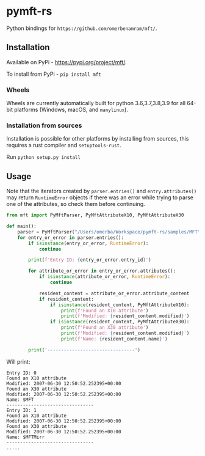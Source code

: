 # pymft-rs

Python bindings for `https://github.com/omerbenamram/mft/`.

## Installation

Available on PyPi - https://pypi.org/project/mft/.

To install from PyPi - `pip install mft`

### Wheels
Wheels are currently automatically built for python 3.6,3.7,3.8,3.9 for all 64-bit platforms (Windows, macOS, and `manylinux`).

### Installation from sources
Installation is possible for other platforms by installing from sources, this requires a rust compiler and `setuptools-rust`.

Run `python setup.py install`


## Usage

Note that the iterators created by `parser.entries()` and `entry.attributes()` may return `RuntimeError` objects if there was an error while trying
to parse one of the attributes, so check them before continuing.

```python
from mft import PyMftParser, PyMftAttributeX10, PyMftAttributeX30

def main():
    parser = PyMftParser("/Users/omerba/Workspace/pymft-rs/samples/MFT")
    for entry_or_error in parser.entries():
        if isinstance(entry_or_error, RuntimeError):
            continue

        print(f'Entry ID: {entry_or_error.entry_id}')

        for attribute_or_error in entry_or_error.attributes():
            if isinstance(attribute_or_error, RuntimeError):
                continue

            resident_content = attribute_or_error.attribute_content
            if resident_content:
                if isinstance(resident_content, PyMftAttributeX10):
                    print(f'Found an X10 attribute')
                    print(f'Modified: {resident_content.modified}')
                if isinstance(resident_content, PyMftAttributeX30):
                    print(f'Found an X30 attribute')
                    print(f'Modified: {resident_content.modified}')
                    print(f'Name: {resident_content.name}')

        print('--------------------------------')
```

Will print:

```
Entry ID: 0
Found an X10 attribute
Modified: 2007-06-30 12:50:52.252395+00:00
Found an X30 attribute
Modified: 2007-06-30 12:50:52.252395+00:00
Name: $MFT
--------------------------------
Entry ID: 1
Found an X10 attribute
Modified: 2007-06-30 12:50:52.252395+00:00
Found an X30 attribute
Modified: 2007-06-30 12:50:52.252395+00:00
Name: $MFTMirr
--------------------------------
.....
```
